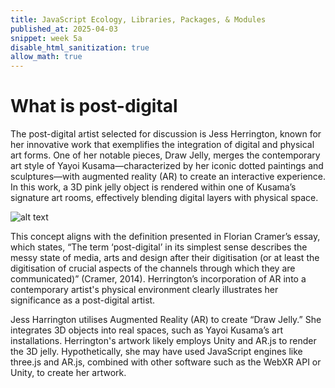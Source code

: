 ```yaml
---
title: JavaScript Ecology, Libraries, Packages, & Modules
published_at: 2025-04-03
snippet: week 5a
disable_html_sanitization: true
allow_math: true
---
```


# What is post-digital

The post-digital artist selected for discussion is Jess Herrington, known for her innovative work that exemplifies the integration of digital and physical art forms. One of her notable pieces, Draw Jelly, merges the contemporary art style of Yayoi Kusama—characterized by her iconic dotted paintings and sculptures—with augmented reality (AR) to create an interactive experience. In this work, a 3D pink jelly object is rendered within one of Kusama’s signature art rooms, effectively blending digital layers with physical space.

![alt text](/Draw-jelly.png)

This concept aligns with the definition presented in Florian Cramer’s essay, which states, “The term ‘post-digital’ in its simplest sense describes the messy state of media, arts and design after their digitisation (or at least the digitisation of crucial aspects of the channels through which they are communicated)” (Cramer, 2014). Herrington’s incorporation of AR into a contemporary artist's physical environment clearly illustrates her significance as a post-digital artist.

Jess Harrington utilises Augmented Reality (AR) to create “Draw Jelly.” She integrates 3D objects into real spaces, such as Yayoi Kusama’s art installations. Herrington's artwork likely employs Unity and AR.js to render the 3D jelly. Hypothetically, she may have used JavaScript engines like three.js and AR.js, combined with other software such as the WebXR API or Unity, to create her artwork.

<div style="height: 100px;"></div>
